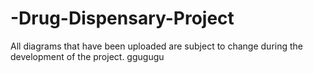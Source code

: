 # -Drug-Dispensary-Project
All diagrams that have been uploaded are subject to change during the development of the project.
ggugugu